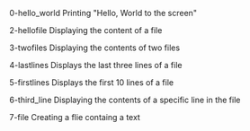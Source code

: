 0-hello_world
Printing "Hello, World to the screen"

2-hellofile
Displaying the content of a file

3-twofiles
Displaying the contents of two files

4-lastlines 
Displays the last three lines of a file

5-firstlines
Displays the first 10 lines of a file

6-third_line
Displaying the contents of a specific line in the file

7-file
Creating a flie containg a text
